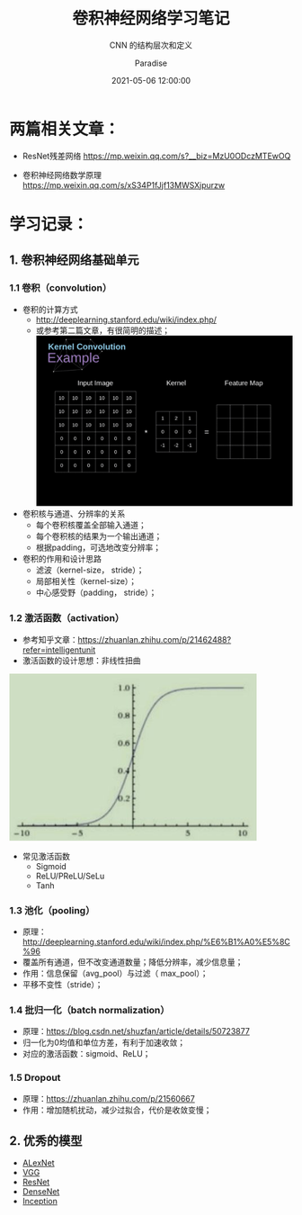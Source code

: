 ﻿---
layout:     post
title:      "卷积神经网络学习笔记"
subtitle:   "CNN 的结构层次和定义"
date:       2021-05-06 12:00:00
author:     "Paradise"
header-style: text
tags:
    - 神经网络
    - 计算机视觉
    - 笔记
---

# **两篇相关文章：**

- ResNet残差网络 <https://mp.weixin.qq.com/s?__biz=MzU0ODczMTEwOQ>

- 卷积神经网络数学原理 <https://mp.weixin.qq.com/s/xS34P1fJjf13MWSXjpurzw>

# **学习记录：**

## 1. 卷积神经网络基础单元

### 1.1 卷积（convolution）

- 卷积的计算方式
    - <http://deeplearning.stanford.edu/wiki/index.php/>
    - 或参考第二篇文章，有很简明的描述；
    ![](/post-assets/20210506/20190506221828174.gif)
- 卷积核与通道、分辨率的关系
    - 每个卷积核覆盖全部输入通道；
    - 每个卷积核的结果为一个输出通道；
    - 根据padding，可选地改变分辨率；
- 卷积的作用和设计思路
    - 滤波（kernel-size， stride）；
    - 局部相关性（kernel-size）；
    - 中心感受野（padding， stride）；

### 1.2 激活函数（activation）

- 参考知乎文章：<https://zhuanlan.zhihu.com/p/21462488?refer=intelligentunit>
- 激活函数的设计思想：非线性扭曲

![](/post-assets/20210506/20190506221545401.jpg)

- 常见激活函数
    - Sigmoid
    - ReLU/PReLU/SeLu
    - Tanh

### 1.3 池化（pooling）

- 原理：<http://deeplearning.stanford.edu/wiki/index.php/%E6%B1%A0%E5%8C%96>
- 覆盖所有通道，但不改变通道数量；降低分辨率，减少信息量；
- 作用：信息保留（avg_pool）与过滤（ max_pool）；
- 平移不变性（stride）；

### 1.4 批归一化（batch normalization）

- 原理：<https://blog.csdn.net/shuzfan/article/details/50723877>
- 归一化为0均值和单位方差，有利于加速收敛；
- 对应的激活函数：sigmoid、ReLU；

### 1.5 Dropout
- 原理：<https://zhuanlan.zhihu.com/p/21560667>
- 作用：增加随机扰动，减少过拟合，代价是收敛变慢；
        
## 2. 优秀的模型
- [ALexNet](https://blog.csdn.net/luoluonuoyasuolong/article/details/81750190)
- [VGG](https://zhuanlan.zhihu.com/p/41423739)
- [ResNet](https://blog.csdn.net/weixin_43624538/article/details/85049699)
- [DenseNet](https://blog.csdn.net/sigai_csdn/article/details/82115254)
- [Inception](https://www.cnblogs.com/dengshunge/p/10808191.html)

